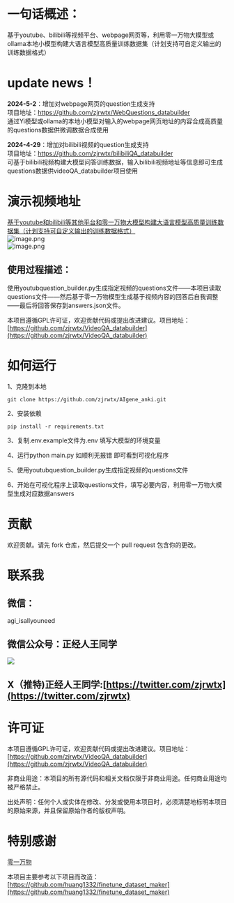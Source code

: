 <a name="778d2597"></a>
# 一句话概述：
基于youtube、bilibili等视频平台、webpage网页等，利用零一万物大模型或ollama本地小模型构建大语言模型高质量训练数据集（计划支持可自定义输出的训练数据格式）

# update news！
<b>2024-5-2</b>：增加对webpage网页的question生成支持
<br>项目地址：https://github.com/zjrwtx/WebQuestions_databuilder
<br>通过Yi模型或ollama的本地小模型对输入的webpage网页地址的内容合成高质量的questions数据供微调数据合成使用

<b>2024-4-29</b>：增加对bilibili视频的question生成支持
<br>项目地址：https://github.com/zjrwtx/bilibiliQA_databuilder 
<br>可基于bilibili视频构建大模型问答训练数据，输入bilibili视频地址等信息即可生成questions数据供videoQA_databuilder项目使用


# 演示视频地址
[基于youtube和bilibili等其他平台和零一万物大模型构建大语言模型高质量训练数据集（计划支持可自定义输出的训练数据格式）
](https://www.bilibili.com/video/BV1GF4m1A7op/?spm_id_from=333.999.0.0)<br />![image.png](https://cdn.nlark.com/yuque/0/2024/png/22859856/1714052729621-26e11c49-447e-4694-a9f6-7656d7fcd7ad.png#averageHue=%23fed776&clientId=uf7c9d25c-e51d-4&from=paste&height=611&id=u3e3215fc&originHeight=916&originWidth=1908&originalType=binary&ratio=1.5&rotation=0&showTitle=false&size=247556&status=done&style=none&taskId=ud7d91d8e-8e3d-4faa-9289-e9fa1998165&title=&width=1272)<br />![image.png](https://cdn.nlark.com/yuque/0/2024/png/22859856/1714052768380-8c96a6aa-5138-4c9b-af5c-f2947958704d.png#averageHue=%23e6a68a&clientId=uf7c9d25c-e51d-4&from=paste&height=611&id=u91344d52&originHeight=916&originWidth=1908&originalType=binary&ratio=1.5&rotation=0&showTitle=false&size=358232&status=done&style=none&taskId=u2ca365e2-57bd-4a72-ab91-e804c4f6aba&title=&width=1272)

<a name="3c1bca16"></a>
## 使用过程描述：

使用youtubquestion_builder.py生成指定视频的questions文件——本项目读取questions文件——然后基于零一万物模型生成基于视频内容的回答后自我调整——最后将回答保存到answers.json文件。

本项目遵循GPL许可证，欢迎贡献代码或提出改进建议。项目地址：[https://github.com/zjrwtx/VideoQA_databuilder](https://github.com/zjrwtx/VideoQA_databuilder)

<a name="0cfeb4d9"></a>
# 如何运行

1、克隆到本地

```git
git clone https://github.com/zjrwtx/AIgene_anki.git
```

2、安装依赖

```git
pip install -r requirements.txt
```

3、复制.env.example文件为.env 填写大模型的环境变量

4、运行python main.py 如顺利无报错 即可看到可视化程序

5、使用youtubquestion_builder.py生成指定视频的questions文件

6、开始在可视化程序上读取questions文件，填写必要内容，利用零一万物大模型生成对应数据answers



<a name="bb966aa6"></a>
# 贡献

欢迎贡献。请先 fork 仓库，然后提交一个 pull request 包含你的更改。

<a name="e40a454f"></a>
# 联系我

<a name="da671a4d"></a>
## 微信：

agi_isallyouneed

<a name="e8c53647"></a>
## 微信公众号：正经人王同学

![](https://cdn.nlark.com/yuque/0/2024/jpeg/22859856/1713801561819-9d19cb9a-1233-4295-ad90-56042bbabd3c.jpeg#averageHue=%23a2a1a0&clientId=u7b5f5d88-e731-4&from=paste&height=172&id=u329dbc86&originHeight=430&originWidth=430&originalType=binary&ratio=1.5&rotation=0&showTitle=false&size=40862&status=done&style=none&taskId=u7551bc0b-a19a-4ff7-8b6e-1c0d27b3ae1&title=&width=171.66668701171875#averageHue=%23a2a1a0&id=SjL3U&originHeight=430&originWidth=430&originalType=binary&ratio=1&rotation=0&showTitle=false&status=done&style=none&title=#averageHue=%23a2a1a0&id=dJonX&originHeight=430&originWidth=430&originalType=binary&ratio=1&rotation=0&showTitle=false&status=done&style=none&title=)

<a name="58082d81"></a>
## X（推特)正经人王同学:[https://twitter.com/zjrwtx](https://twitter.com/zjrwtx)



<a name="20a28457"></a>
# 许可证

本项目遵循GPL许可证，欢迎贡献代码或提出改进建议。项目地址：[https://github.com/zjrwtx/VideoQA_databuilder](https://github.com/zjrwtx/VideoQA_databuilder)

非商业用途：本项目的所有源代码和相关文档仅限于非商业用途。任何商业用途均被严格禁止。

出处声明：任何个人或实体在修改、分发或使用本项目时，必须清楚地标明本项目的原始来源，并且保留原始作者的版权声明。

<a name="D4GjD"></a>
# 特别感谢
[零一万物](https://github.com/01-ai/Yi)

本项目主要参考以下项目而改造：<br />[https://github.com/huang1332/finetune_dataset_maker](https://github.com/huang1332/finetune_dataset_maker)

